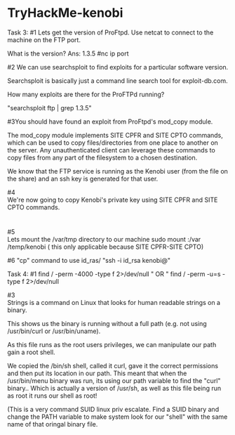 # TryHackMe-kenobi

Task 3:
  #1 	Lets get the version of ProFtpd. Use netcat to connect to the machine on the FTP port.

  What is the version? Ans: 1.3.5  #nc ip port
 
  	
#2 We can use searchsploit to find exploits for a particular software version.

Searchsploit is basically just a command line search tool for exploit-db.com.

How many exploits are there for the ProFTPd running?

"searchsploit ftp | grep 1.3.5"

#3You should have found an exploit from ProFtpd's mod_copy module. 

The mod_copy module implements SITE CPFR and SITE CPTO commands, which can be used to copy files/directories from one place to another on the server. Any unauthenticated client can leverage these commands to copy files from any part of the filesystem to a chosen destination.

We know that the FTP service is running as the Kenobi user (from the file on the share) and an ssh key is generated for that user. 

#4	
We're now going to copy Kenobi's private key using SITE CPFR and SITE CPTO commands.


#
#5	
Lets mount the /var/tmp directory to our machine
sudo mount <IP> :/var /temp/kenobi ( this only applicable because SITE CPFR-SITE CPTO)

#6 "cp" command to use id_ras/ "ssh -i id_rsa kenobi@<IP>" 

Task 4:
  #1 find / -perm -4000 -type f 2>/dev/null " OR " find / -perm -u=s -type f 2>/dev/null
  
  #3 	
Strings is a command on Linux that looks for human readable strings on a binary.



This shows us the binary is running without a full path (e.g. not using /usr/bin/curl or /usr/bin/uname).

As this file runs as the root users privileges, we can manipulate our path gain a root shell.



We copied the /bin/sh shell, called it curl, gave it the correct permissions and then put its location in our path. This meant that when the /usr/bin/menu binary was run, its using our path variable to find the "curl" binary.. Which is actually a version of /usr/sh, as well as this file being run as root it runs our shell as root!

(This is a very command SUID linux priv escalate. Find a SUID binary and change the PATH variable to make system look for our "shell" with the same name of that oringal binary file.  


    
